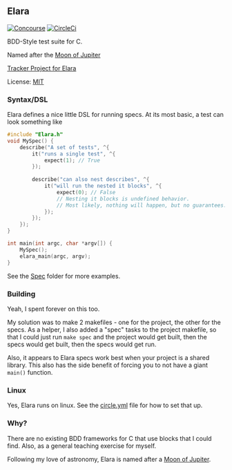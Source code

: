 ## Elara

[![Concourse](http://ci.younata.com/api/v1/teams/robotics/pipelines/robotics/jobs/elara_tests/badge)](https://ci.younata.com/teams/robotics/pipelines/robotics)
[![CircleCi](https://circleci.com/gh/younata/Elara.png?style=shield)](https://circleci.com/gh/younata/Elara)

BDD-Style test suite for C.

Named after the [Moon of Jupiter](https://en.wikipedia.org/wiki/Elara_(moon))

[Tracker Project for Elara](https://www.pivotaltracker.com/n/projects/1588925)

License: [MIT](LICENSE)

### Syntax/DSL

Elara defines a nice little DSL for running specs. At its most basic, a test can look something like

```C
#include "Elara.h"
void MySpec() {
    describe("A set of tests", ^{
        it("runs a single test", ^{
            expect(1); // True
        });
        
        describe("can also nest describes", ^{
            it("will run the nested it blocks", ^{
                expect(0); // False
                // Nesting it blocks is undefined behavior.
                // Most likely, nothing will happen, but no guarantees.
            });
        });
    });
}

int main(int argc, char *argv[]) {
    MySpec();
    elara_main(argc, argv);
}
```

See the [Spec](Spec) folder for more examples.

### Building

Yeah, I spent forever on this too.

My solution was to make 2 makefiles - one for the project, the other for the specs. As a helper, I also added a "spec" tasks to the project makefile, so that I could just run `make spec` and the project would get built, then the specs would get built, then the specs would get run.

Also, it appears to Elara specs work best when your project is a shared library. This also has the side benefit of forcing you to not have a giant `main()` function.

### Linux
Yes, Elara runs on linux. See the [circle.yml](circle.yml) file for how to set that up.

### Why?

There are no existing BDD frameworks for C that use blocks that I could find. Also, as a general teaching exercise for myself.

Following my love of astronomy, Elara is named after a [Moon of Jupiter](https://en.wikipedia.org/wiki/Elara_(moon)).



